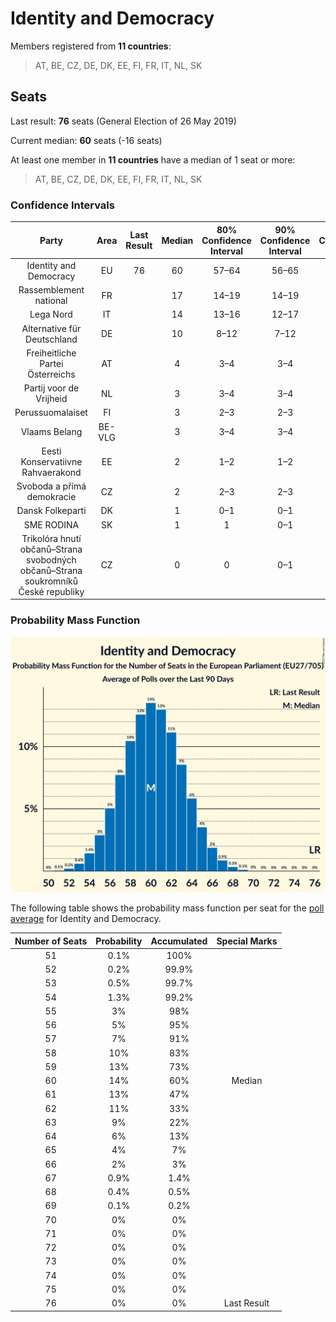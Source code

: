 # Identity and Democracy

Members registered from **11 countries**:

> AT, BE, CZ, DE, DK, EE, FI, FR, IT, NL, SK

## Seats

Last result: **76** seats (General Election of 26 May 2019)

Current median: **60** seats (-16 seats)

At least one member in **11 countries** have a median of 1 seat or more:

> AT, BE, CZ, DE, DK, EE, FI, FR, IT, NL, SK

### Confidence Intervals

| Party | Area | Last Result | Median | 80% Confidence Interval | 90% Confidence Interval | 95% Confidence Interval | 99% Confidence Interval |
|:-----:|:----:|:-----------:|:------:|:-----------------------:|:-----------------------:|:-----------------------:|:-----------------------:|
| Identity and Democracy | EU | 76 | 60 | 57–64 | 56–65 | 55–66 | 53–68 |
| Rassemblement national | FR | | 17 | 14–19 | 14–19 | 13–20 | 13–20 |
| Lega Nord | IT | | 14 | 13–16 | 12–17 | 12–17 | 11–18 |
| Alternative für Deutschland | DE | | 10 | 8–12 | 7–12 | 7–12 | 7–12 |
| Freiheitliche Partei Österreichs | AT | | 4 | 3–4 | 3–4 | 3–5 | 3–5 |
| Partij voor de Vrijheid | NL | | 3 | 3–4 | 3–4 | 3–5 | 3–5 |
| Perussuomalaiset | FI | | 3 | 2–3 | 2–3 | 2–3 | 2–3 |
| Vlaams Belang | BE-VLG | | 3 | 3–4 | 3–4 | 3–4 | 3–4 |
| Eesti Konservatiivne Rahvaerakond | EE | | 2 | 1–2 | 1–2 | 1–2 | 1–3 |
| Svoboda a přímá demokracie | CZ | | 2 | 2–3 | 2–3 | 1–3 | 1–3 |
| Dansk Folkeparti | DK | | 1 | 0–1 | 0–1 | 0–1 | 0–1 |
| SME RODINA | SK | | 1 | 1 | 0–1 | 0–1 | 0–1 |
| Trikolóra hnutí občanů–Strana svobodných občanů–Strana soukromníků České republiky | CZ | | 0 | 0 | 0–1 | 0–1 | 0–1 |

### Probability Mass Function

![Graph with seats probability mass function not yet produced](average-2022-03-31-seats-pmf-identityanddemocracy.png "Seats Probability Mass Function")

The following table shows the probability mass function per seat for the [poll average](average-2022-03-31.html) for Identity and Democracy.

| Number of Seats | Probability | Accumulated | Special Marks |
|:---------------:|:-----------:|:-----------:|:-------------:|
| 51 | 0.1% | 100% |  |
| 52 | 0.2% | 99.9% |  |
| 53 | 0.5% | 99.7% |  |
| 54 | 1.3% | 99.2% |  |
| 55 | 3% | 98% |  |
| 56 | 5% | 95% |  |
| 57 | 7% | 91% |  |
| 58 | 10% | 83% |  |
| 59 | 13% | 73% |  |
| 60 | 14% | 60% | Median |
| 61 | 13% | 47% |  |
| 62 | 11% | 33% |  |
| 63 | 9% | 22% |  |
| 64 | 6% | 13% |  |
| 65 | 4% | 7% |  |
| 66 | 2% | 3% |  |
| 67 | 0.9% | 1.4% |  |
| 68 | 0.4% | 0.5% |  |
| 69 | 0.1% | 0.2% |  |
| 70 | 0% | 0% |  |
| 71 | 0% | 0% |  |
| 72 | 0% | 0% |  |
| 73 | 0% | 0% |  |
| 74 | 0% | 0% |  |
| 75 | 0% | 0% |  |
| 76 | 0% | 0% | Last Result |


